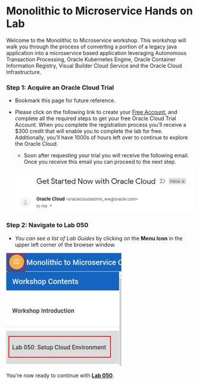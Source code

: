 # Monolithic to Microservice Hands on Lab

Welcome to the Monolithic to Microservice workshop. This workshop will walk you through the process of converting a portion of a legacy java application into a microservice based application leveraging Autonomous Transaction Processing, Oracle Kubernetes Engine, Oracle Container Information Registry, Visual Builder Cloud Service and the Oracle Cloud Infrastructure.

### **Step 1**: Acquire an Oracle Cloud Trial

- Bookmark this page for future reference.

- Please click on the following link to create your <a href="https://myservices.us.oraclecloud.com/mycloud/signup?language=en&sourceType=:ow:lp:2t::RC_NAMK190201P00051:Monolith2MicroHOL&intcmp=:ow:lp:2t::RC_NAMK190201P00051:Monolith2MicroHOL" target="_trial">Free Account</a>, and complete all the required steps to get your free Oracle Cloud Trial Account. When you complete the registration process you'll receive a $300 credit that will enable you to complete the lab for free.  Additionally, you'll have 1000s of hours left over to continue to explore the Oracle Cloud.

  - Soon after requesting your trial you will receive the following email. Once you receive this email you can proceed to the next step.

  ![](images/getstartednow.png)

### **Step 2**: Navigate to Lab 050

  - _You can see a list of Lab Guides_ by clicking on the **Menu Icon** in the upper left corner of the browser window.

  ![](images/Intro-61643a34.png)

You're now ready to continue with [**Lab 050**](LabGuide050.md).
